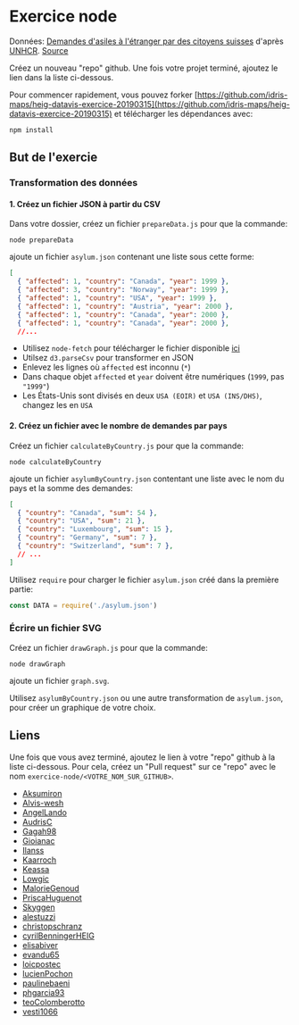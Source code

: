 # Exercice node

Données: [Demandes d'asiles à l'étranger par des citoyens suisses](https://github.com/idris-maps/heig-datavis-2019/blob/master/20190322-node/exercice_node/ch_asylum_demands.csv) d'après [UNHCR](https://www.unhcr.org/). [Source](https://data.humdata.org/dataset/unhcr-asylum-seekers-originating-che)

Créez un nouveau "repo" github. Une fois votre projet terminé, ajoutez le lien dans la liste ci-dessous.

Pour commencer rapidement, vous pouvez forker [https://github.com/idris-maps/heig-datavis-exercice-20190315](https://github.com/idris-maps/heig-datavis-exercice-20190315) et télécharger les dépendances avec:

```
npm install
```

## But de l'exercie

### Transformation des données

#### 1. Créez un fichier JSON à partir du CSV

Dans votre dossier, créez un fichier `prepareData.js` pour que la commande:

```
node prepareData
```

ajoute un fichier `asylum.json` contenant une liste sous cette forme:

```json
[
  { "affected": 1, "country": "Canada", "year": 1999 },
  { "affected": 3, "country": "Norway", "year": 1999 },
  { "affected": 1, "country": "USA", "year": 1999 },
  { "affected": 1, "country": "Austria", "year": 2000 },
  { "affected": 1, "country": "Canada", "year": 2000 },
  { "affected": 1, "country": "Canada", "year": 2000 },
  //...
```

* Utilisez `node-fetch` pour télécharger le fichier disponible [ici](https://raw.githubusercontent.com/idris-maps/heig-datavis-2019/master/20190315-node/exercie_node/ch_asylum_demands.csv)
* Utilsez `d3.parseCsv` pour transformer en JSON
* Enlevez les lignes où `affected` est inconnu (`*`)
* Dans chaque objet `affected` et `year` doivent être numériques (`1999`, pas `"1999"`)
* Les États-Unis sont divisés en deux `USA (EOIR)` et `USA (INS/DHS)`, changez les en `USA`

#### 2. Créez un fichier avec le nombre de demandes par pays

Créez un fichier `calculateByCountry.js` pour que la commande:

```
node calculateByCountry
```

ajoute un fichier `asylumByCountry.json` contentant une liste avec le nom du pays et la somme des demandes:

```json
[
  { "country": "Canada", "sum": 54 },
  { "country": "USA", "sum": 21 },
  { "country": "Luxembourg", "sum": 15 },
  { "country": "Germany", "sum": 7 },
  { "country": "Switzerland", "sum": 7 },
  // ...
]
```

Utilisez `require` pour charger le fichier `asylum.json` créé dans la première partie:

```js
const DATA = require('./asylum.json')
```

### Écrire un fichier SVG

Créez un fichier `drawGraph.js` pour que la commande:

```
node drawGraph
```

ajoute un fichier `graph.svg`.

Utilisez `asylumByCountry.json` ou une autre transformation de `asylum.json`, pour créer un graphique de votre choix.

## Liens

Une fois que vous avez terminé, ajoutez le lien à votre "repo" github à la liste ci-dessous. Pour cela, créez un "Pull request" sur ce "repo" avec le nom `exercice-node/<VOTRE_NOM_SUR_GITHUB>`.

* [Aksumiron]()
* [Alvis-wesh]()
* [AngelLando]()
* [AudrisC]()
* [Gagah98]()
* [Gioianac]()
* [Ilanss]()
* [Kaarroch]()
* [Keassa]()
* [Lowgic]()
* [MalorieGenoud]()
* [PriscaHuguenot]()
* [Skyggen]()
* [alestuzzi]()
* [christopschranz]()
* [cyrilBenningerHEIG]()
* [elisabiver]()
* [evandu65]()
* [loicpostec]()
* [lucienPochon]()
* [paulinebaeni]()
* [phgarcia93]()
* [teoColomberotto]()
* [vesti1066]()
